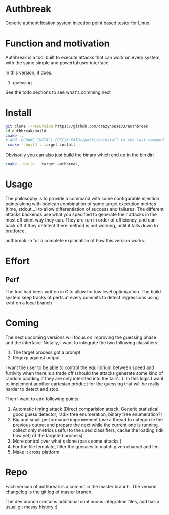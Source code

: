 # Authbreak 
Generic authentification system injection point based tester for Linux.


# Function and motivation
Authbreak is a tool built to execute attacks that can work on every system, with the same simple and powerful user interface.

In this version, it does:

1. guessing

See the todo sections to see what's comming next



# Install

```bash
git clone --recursive https://github.com/crazyhouse33/authbreak
cd authbreak/build
cmake ..
# Add -DCMAKE_INSTALL_PREFIX:PATH=/path/to/install to the last command to install in another directory than your system default executable location (need root)
 cmake --build . target install 
```

Obvisouly you can also just build the binary which end up in the bin dir:
```bash
cmake --build . target authbreak, 
```


# Usage

The philosophy is to provide a command with some configurable injection points along with boolean combination of some target execution metrics (time, stdout...) to allow differentiation of success and failures. The different attacks backends use what you specified to generate their attacks in the most efficient way they can. They are run in order of efficiency, and can back off if they detetect there method is not working, until it falls down to brutforce. 

authbreak -h for a complete explanation of how this version works.

# Effort
## Perf
The tool had been written in C to allow for low level optimization. The build system keep tracks of perfs at every commits to detect regressions using kvhf on a local branch


# Coming

The next upcoming versions will focus on improving the guessing phase and the interface. Notally, I want to integrate the two following classifiers:
1. The target process got a prompt
2. Regexp against output


I want the user to be able to control the equilibrium between speed and furtivity when there is a trade off (should the attacks generate some kind of random padding if they are only intersted into the tail?...).  In this logic I want to implement another cartesian product for the guessing that will be really harder to detect and stop.

Then I want to add following points:

1. Automatic timing attack (Direct comparision attack, Generic statistical good guess detector, radix tree enumeration, binary tree enumeration?)
2. Big and small performance improvement (use a thread to categorize the previous output and prepare the next while the current one is running, collect only metrics useful to the used classifiers, cache the loading (idk how yet) of the targeted process)
5. More control over what's done (pass some attacks )
6. For the file template, filter the guesses to match given charset and len
7. Make it cross platform 

# Repo

Each version of authbreak is a commit in the master branch. The version changelog is the git log of master branch. 

The dev branch contains additional continuous integration files, and has a usual git messy history :)

